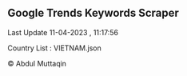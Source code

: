 

## Google Trends Keywords Scraper 
 
Last Update 11-04-2023 , 11:17:56

Country List :
VIETNAM.json



© Abdul Muttaqin 
